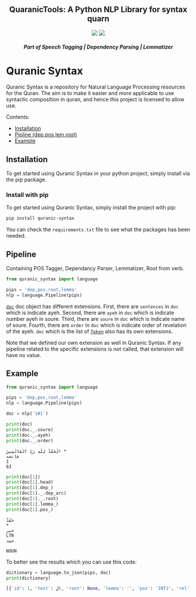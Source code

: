 <!-- <h1 align="center">
  <img src="images/dadmatech.jpeg"  width="150"  />
   Dadmatools
</h1> -->

<h2 align="center">QuaranicTools: A Python NLP Library for syntax quarn</h2>

<div align="center">
  <a href="https://pypi.org/project/quranic-syntax/"><img src="https://shields.io/pypi/v/quranic-syntax.svg"></a>
  <a href=""><img src="https://img.shields.io/badge/license-Apache%202-blue.svg"></a>
</div>

<div align="center">
  <h5>
      Part of Speech Tagging
    <span> | </span>
      Dependency Parsing
    <span> | </span>
      Lemmatizer
  </h5>
</div>

# Quranic Syntax

Quranic Syntax is a repository for Natural Language Processing resources for the Quran. The aim is to make it easier and more applicable to use syntactic composition in quran, and hence this project is licensed to allow use.

Contents:

- [Installation](#installation)
- [Pipline (dep,pos,lem,root)](#pipeline)
- [Example](#example)

## Installation

To get started using Quranic Syntax in your python project, simply install via the pip package.

### Install with pip

To get started using Quranic Syntax, simply install the project with pip:

```bash
pip install quranic-syntax
```

You can check the `requirements.txt` file to see what the packages has been needed.

## Pipeline

Containing POS Tagger, Dependancy Parser, Lemmatizer, Root from verb.

```python
from quranic_syntax import language

pips = 'dep,pos,root,lemma'
nlp = language.Pipeline(pips)
```

[`doc`](https://spacy.io/api/doc) doc object has different extensions.
First, there are `sentences` in `doc` which is indicate ayeh.
Second, there are `ayeh` in `doc` which is indicate number ayeh in soure.
Third, there are `soure` in `doc` which is indicate name of soure.
Fourth, there are `order` in `doc` which is indicate order of revelation of the ayeh.
`doc` which is the list of [`Token`](https://spacy.io/api/token) also has its own extensions.

Note that we defined our own extension as well in Quranic Syntax. If any pipeline related to the specific extensions is not called, that extension will have no value.

## Example

```python
from quranic_syntax import language

pips = 'dep,pos,root,lemma'
nlp = language.Pipeline(pips)

doc = nlp('1#1')

print(doc)
print(doc._.soure)
print(doc._.ayeh)
print(doc._.order)
```

```
الْحَمْدُ لِلَّهِ رَبِّ الْعَالَمِینَ *
فاتحه
1
63
```

```python
print(doc[1])
print(doc[1].head)
print(doc[1].dep_)
print(doc[1]._.dep_arc)
print(doc[1]._.root)
print(doc[1].lemma_)
print(doc[1].pos_)
```

```
حَمْدُ
*
خبر
LTR
حمد

NOUN
```

To better see the results which you can use this code:

```python
dictionary = language.to_json(pips, doc)
print(dictionary)
```

```python
[{'id': 1, 'text': الْ, 'root': None, 'lemma': '', 'pos': 'INTJ', 'rel': 'تعریف', 'arc': 'RTL', 'head': حَمْدُ}, {'id': 2, 'text': حَمْدُ, 'root': 'حمد', 'lemma': '', 'pos': 'NOUN', 'rel': 'خبر', 'arc': 'LTR', 'head': *}, {'id': 3, 'text': لِ, 'root': None, 'lemma': '', 'pos': 'INTJ', 'rel': 'متعلق', 'arc': 'LTR', 'head': *}, {'id': 4, 'text': لَّهِ, 'root': 'أله', 'lemma': '', 'pos': 'NOUN', 'rel': 'نعت', 'arc': 'LTR', 'head': رَبِّ}, {'id': 5, 'text': رَبِّ, 'root': 'ربب', 'lemma': '', 'pos': 'NOUN', 'rel': 'مضاف الیه ', 'arc': 'LTR', 'head': عَالَمِینَ}, {'id': 6, 'text': الْ, 'root': None, 'lemma': '', 'pos': 'INTJ', 'rel': 'تعریف', 'arc': 'RTL', 'head': عَالَمِینَ}, {'id': 7, 'text': عَالَمِینَ, 'root': 'علم', 'lemma': '', 'pos': 'NOUN', 'rel': '', 'arc': None, 'head': عَالَمِینَ}, {'id': 8, 'text': *, 'root': None, 'lemma': '', 'pos': '', 'rel': '', 'arc': None, 'head': *}]
```
